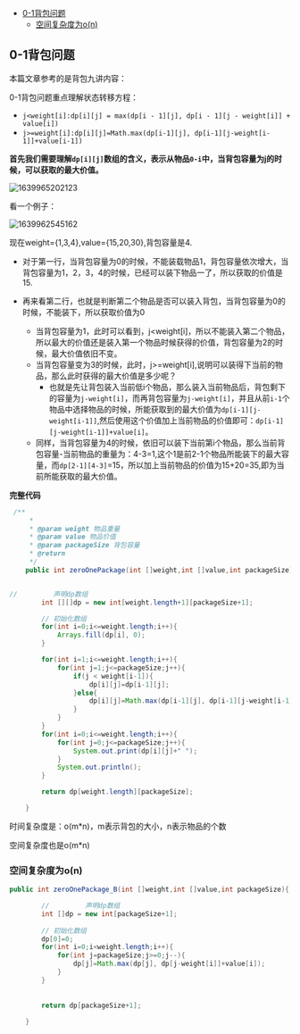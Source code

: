 <!-- TOC -->

- [0-1背包问题](#0-1背包问题)
  - [空间复杂度为o(n)](#空间复杂度为on)

<!-- /TOC -->

## 0-1背包问题

本篇文章参考的是背包九讲内容：

0-1背包问题重点理解状态转移方程：

- `j<weight[i]:dp[i][j] = max(dp[i - 1][j], dp[i - 1][j - weight[i]] + value[i])`
- `j>=weight[i]:dp[i][j]=Math.max(dp[i-1][j], dp[i-1][j-weight[i-1]]+value[i-1])`

**首先我们需要理解`dp[i][j]`数组的含义，表示从物品`0-i`中，当背包容量为j的时候，可以获取的最大价值。**

![1639965202123](https://tprzfbucket.oss-cn-beijing.aliyuncs.com/hadoop/202112/20/095323-425684.png)

看一个例子：

![1639962545162](C:\Users\MrR\AppData\Roaming\Typora\typora-user-images\1639962545162.png)

现在weight={1,3,4},value={15,20,30},背包容量是4.

- 对于第一行，当背包容量为0的时候，不能装载物品1，背包容量依次增大，当背包容量为1，2，3，4的时候，已经可以装下物品一了，所以获取的价值是15.

- 再来看第二行，也就是判断第二个物品是否可以装入背包，当背包容量为0的时候，不能装下，所以获取价值为0
  - 当背包容量为1，此时可以看到，j<weight[i]，所以不能装入第二个物品，所以最大的价值还是装入第一个物品时候获得的价值，背包容量为2的时候，最大价值依旧不变。
  - 当背包容量变为3的时候，此时，j>=weight[i],说明可以装得下当前的物品，那么此时获得的最大价值是多少呢？
    - 也就是先让背包装入当前低i个物品，那么装入当前物品后，背包剩下的容量为`j-weight[i]`，而再背包容量为`j-weight[i]`，并且从前`i-1`个物品中选择物品的时候，所能获取到的最大价值为`dp[i-1][j-weight[i-1]]`,然后使用这个价值加上当前物品的价值即可：`dp[i-1][j-weight[i-1]]+value[i]`。
  - 同样，当背包容量为4的时候，依旧可以装下当前第i个物品，那么当前背包容量-当前物品的重量为：4-3=1,这个1是前2-1个物品所能装下的最大容量，而`dp[2-1][4-3]`=15，所以加上当前物品的价值为15+20=35,即为当前所能获取的最大价值。

**完整代码**

~~~ java
 /**
     * 
     * @param weight 物品重量
     * @param value 物品价值
     * @param packageSize 背包容量
     * @return
     */
    public int zeroOnePackage(int []weight,int []value,int packageSize){


//         声明dp数组
        int [][]dp = new int[weight.length+1][packageSize+1];

        // 初始化数组
        for(int i=0;i<=weight.length;i++){
            Arrays.fill(dp[i], 0);
        }

        for(int i=1;i<=weight.length;i++){
            for(int j=1;j<=packageSize;j++){
                if(j < weight[i-1]){
                    dp[i][j]=dp[i-1][j];
                }else{
                    dp[i][j]=Math.max(dp[i-1][j], dp[i-1][j-weight[i-1]]+value[i-1]);
                }
            }
        }
        for(int i=0;i<=weight.length;i++){
            for(int j=0;j<=packageSize;j++){
                System.out.print(dp[i][j]+" ");
            }
            System.out.println();
        }

        return dp[weight.length][packageSize];

    }
~~~

时间复杂度是：o(m*n)，m表示背包的大小，n表示物品的个数

空间复杂度也是o(m*n)

### 空间复杂度为o(n)

~~~ java
public int zeroOnePackage_B(int []weight,int []value,int packageSize){

        //         声明dp数组
        int []dp = new int[packageSize+1];
        
        // 初始化数组
        dp[0]=0;
        for(int i=0;i<weight.length;i++){
            for(int j=packageSize;j>=0;j--){
                dp[j]=Math.max(dp[j], dp[j-weight[i]]+value[i]);
            }
        }
              
        
        return dp[packageSize+1];
        
    }
~~~

